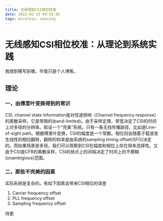 ```yaml
---
title: 无线感知CSI相位校准
date: 2022-02-25 09:33:45
tags: wireless, sensing
---
```

# 无线感知CSI相位校准：从理论到系统实践
我想到哪写到哪。毕竟只是个人博客。
## 理论
### 一，由傅里叶变换得到的常识
CSI, channel state information是对信道频响（Channel frequency response）的离散采样。它是带限的(band-limited)。由于采样定理，带宽决定了CSI的时间上对多径的分辨率。假设一个“完美”系统。只有一条无线传播路径，比如是Line-of-sight path。根据傅里叶变换，CSI的幅度是一个常数。相位则会随着子载波发生线性的相位翻转，翻转的斜率是由系统的sampling timing offset(SFO)决定的。而如果场景是多径，我们可以观察到CSI在幅度和相位上存在频率选择性。又由于CSI是CFR的离散采样，CSI的频点上的间隔决定了时间上的不模糊(unambigious)范围。

### 二，那些不完美的因素
实际系统是复杂的。有如下因素会带来CSI相位的误差
1. Carrier frequency offset
2. PLL frequency offset
3. Sampling frequency offset

待更
